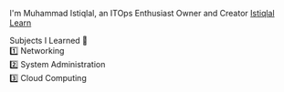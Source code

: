 I'm Muhammad Istiqlal, an ITOps Enthusiast
Owner and Creator [Istiqlal Learn](https://github.com/istiqlal-learn)

Subjects I Learned 📖 <br>
1️⃣ Networking <br>
2️⃣ System Administration <br>
3️⃣ Cloud Computing <br>
